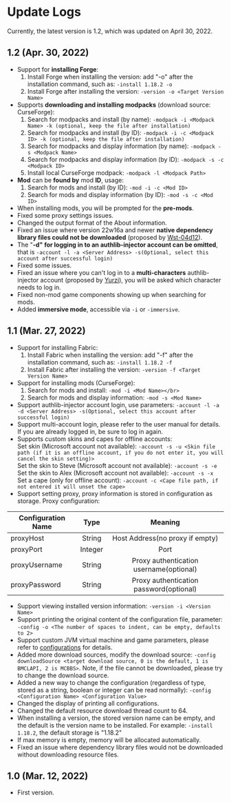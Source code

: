 # Update Logs
Currently, the latest version is 1.2, which was updated on April 30, 2022.

## 1.2 (Apr. 30, 2022)
- Support for **installing Forge**:</br>
  1. Install Forge when installing the version: add "-o" after the installation command, such as: `-install 1.18.2 -o`</br>
  2. Install Forge after installing the version: `-version -o <Target Version Name>`
- Supports **downloading and installing modpacks** (download source: CurseForge):</br>
  1. Search for modpacks and install (by name): `-modpack -i <Modpack Name> -k (optional, keep the file after installation)`</br>
  2. Search for modpacks and install (by ID): `-modpack -i -c <Modpack ID> -k (optional, keep the file after installation)`</br>
  3. Search for modpacks and display information (by name): `-modpack -s <Modpack Name>`</br>
  4. Search for modpacks and display information (by ID): `-modpack -s -c <Modpack ID>`</br>
  5. Install local CurseForge modpack: `-modpack -l <Modpack Path>`
- **Mod** can be **found by** mod **ID**, usage: </br>
  1. Search for mods and install (by ID): `-mod -i -c <Mod ID>`</br>
  2. Search for mods and display information (by ID): `-mod -s -c <Mod ID>`
- When installing mods, you will be prompted for the **pre-mods**.
- Fixed some proxy settings issues.
- Changed the output format of the About information.
- Fixed an issue where version 22w16a and newer **native dependency library files could not be downloaded** (proposed by [Wst-04d12](https://github.com/Wst-04d12)).
- The "**-d" for logging in to an authlib-injector account can be omitted**, that is `-account -l -a <Server Address> -s(Optional, select this account after successful login)`
- Fixed some issues.
- Fixed an issue where you can't log in to a **multi-characters** authlib-injector account (proposed by [Yurzi](https://github.com/Yurzi)), you will be asked which character needs to log in.
- Fixed non-mod game components showing up when searching for mods.
- Added **immersive mode**, accessible via `-i` or `-immersive`.

## 1.1 (Mar. 27, 2022)
- Support for installing Fabric:</br>
  1. Install Fabric when installing the version: add "-f" after the installation command, such as: `-install 1.18.2 -f`</br>
  2. Install Fabric after installing the version: `-version -f <Target Version Name>`
- Support for installing mods (CurseForge):</br>
  1. Search for mods and install: `-mod -i <Mod Name></br>`
  2. Search for mods and display information: `-mod -s <Mod Name>`
- Support authlib-injector account login, use parameters: `-account -l -a -d <Server Address> -s(Optional, select this account after successful login)`
- Support multi-account login, please refer to the user manual for details. If you are already logged in, be sure to log in again.
- Supports custom skins and capes for offline accounts:</br>
  Set skin (Microsoft account not available): `-account -s -u <Skin file path (if it is an offline account, if you do not enter it, you will cancel the skin setting)>`</br>
  Set the skin to Steve (Microsoft account not available): `-account -s -e`</br>
  Set the skin to Alex (Microsoft account not available): `-account -s -x`</br>
  Set a cape (only for offline account): `-account -c <Cape file path, if not entered it will unset the cape>`
- Support setting proxy, proxy information is stored in configuration as storage. Proxy configuration:

| Configuration Name |  Type   |                 Meaning                 |
|--------------------|:-------:|:---------------------------------------:|
| proxyHost          | String  |     Host Address(no proxy if empty)     |
| proxyPort          | Integer |                  Port                   |
| proxyUsername      | String  | Proxy authentication username(optional) |
| proxyPassword      | String  | Proxy authentication password(optional) |

- Support viewing installed version information: `-version -i <Version Name>`
- Support printing the original content of the configuration file, parameter: `-config -o <The number of spaces to indent, can be empty, defaults to 2>`
- Support custom JVM virtual machine and game parameters, please refer to [configurations](README-en.md#configurations) for details.
- Added more download sources, modify the download source: `-config downloadSource <target download source, 0 is the default, 1 is BMCLAPI, 2 is MCBBS>`. Note, if the file cannot be downloaded, please try to change the download source.
- Added a new way to change the configuration (regardless of type, stored as a string, boolean or integer can be read normally): `-config <Configuration Name> <Configuration Value>`
- Changed the display of printing all configurations.
- Changed the default resource download thread count to 64.
- When installing a version, the stored version name can be empty, and the default is the version name to be installed. For example: `-install 1.18.2`, the default storage is "1.18.2"
- If max memory is empty, memory will be allocated automatically.
- Fixed an issue where dependency library files would not be downloaded without downloading resource files.

## 1.0 (Mar. 12, 2022)
- First version.